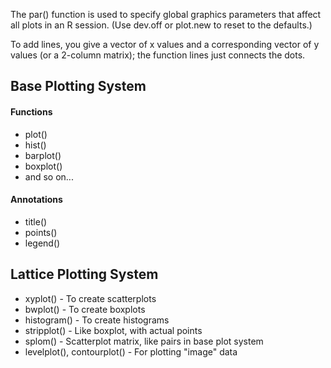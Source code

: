  The par() function is used to specify global graphics parameters that affect all plots in an R session. (Use dev.off or plot.new to reset to the defaults.)

To add lines, you give a vector of x values and a corresponding vector of y values (or a 2-column matrix); the function lines just connects the dots.

## Base Plotting System

#### Functions 
* plot()
* hist()
* barplot()
* boxplot()
* and so on...

#### Annotations 
* title()
* points()
* legend()

## Lattice Plotting System
* xyplot() - To create scatterplots
* bwplot() - To create boxplots
* histogram() - To create histograms 
* stripplot() - Like boxplot, with actual points 
* splom() - Scatterplot matrix, like pairs in base plot system
* levelplot(), contourplot() - For plotting "image" data 

